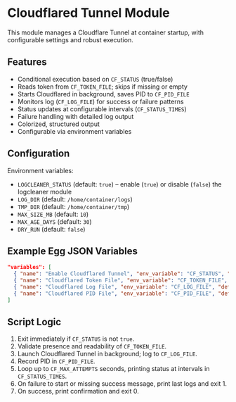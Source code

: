 # Cloudflared Tunnel Module

This module manages a Cloudflare Tunnel at container startup, with configurable settings and robust execution.

## Features

- Conditional execution based on `CF_STATUS` (true/false)
- Reads token from `CF_TOKEN_FILE`; skips if missing or empty
- Starts Cloudflared in background, saves PID to `CF_PID_FILE`
- Monitors log (`CF_LOG_FILE`) for success or failure patterns
- Status updates at configurable intervals (`CF_STATUS_TIMES`)
- Failure handling with detailed log output
- Colorized, structured output
- Configurable via environment variables

## Configuration

Environment variables:

- `LOGCLEANER_STATUS` (default: `true`) – enable (`true`) or disable (`false`) the logcleaner module
- `LOG_DIR` (default: `/home/container/logs`)
- `TMP_DIR` (default: `/home/container/tmp`)
- `MAX_SIZE_MB` (default: `10`)
- `MAX_AGE_DAYS` (default: `30`)
- `DRY_RUN` (default: `false`)

## Example Egg JSON Variables

```json
"variables": [
  { "name": "Enable Cloudflared Tunnel", "env_variable": "CF_STATUS", "default_value": "true", "description": "Run Cloudflared Tunnel on startup", "required": false },
  { "name": "Cloudflared Token File", "env_variable": "CF_TOKEN_FILE", "default_value": "/home/container/cloudflared_token.txt", "description": "Path to Cloudflare Tunnel token file", "required": false },
  { "name": "Cloudflared Log File", "env_variable": "CF_LOG_FILE", "default_value": "/home/container/logs/cloudflared.log", "description": "Path to store Cloudflared logs", "required": false },
  { "name": "Cloudflared PID File", "env_variable": "CF_PID_FILE", "default_value": "/home/container/tmp/cloudflared.pid", "description": "Path to save Cloudflared PID", "required": false }
]
```

## Script Logic

1. Exit immediately if `CF_STATUS` is not `true`.
2. Validate presence and readability of `CF_TOKEN_FILE`.
3. Launch Cloudflared Tunnel in background; log to `CF_LOG_FILE`.
4. Record PID in `CF_PID_FILE`.
5. Loop up to `CF_MAX_ATTEMPTS` seconds, printing status at intervals in `CF_STATUS_TIMES`.
6. On failure to start or missing success message, print last logs and exit 1.
7. On success, print confirmation and exit 0.

